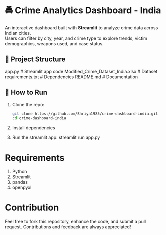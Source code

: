 # 🚔 Crime Analytics Dashboard - India

An interactive dashboard built with **Streamlit** to analyze crime data across Indian cities.  
Users can filter by city, year, and crime type to explore trends, victim demographics, weapons used, and case status.

## 📂 Project Structure

app.py # Streamlit app code
Modified_Crime_Dataset_India.xlsx # Dataset
requirements.txt # Dependencies
README.md # Documentation


## 🚀 How to Run
1. Clone the repo:
   ```bash
   git clone https://github.com/Shriya1985/crime-dashboard-india.git
   cd crime-dashboard-india
2. Install dependencies
   
3. Run the streamlit app:
   streamlit run app.py

# Requirements
1. Python 
2. Streamlit
3. pandas
4. openpyxl

# Contribution
Feel free to fork this repository, enhance the code, and submit a pull request. Contributions and feedback are always appreciated!
